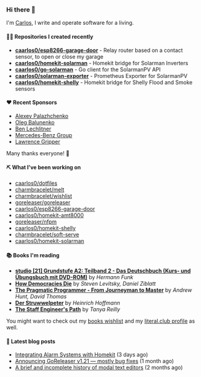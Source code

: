 ### Hi there 👋

I'm [Carlos](https://caarlos0.dev), I write and operate software for a living.

#### 👨‍💻 Repositories I created recently
- **[caarlos0/esp8266-garage-door](https://github.com/caarlos0/esp8266-garage-door)** - Relay router based on a contact sensor, to open or close my garage
- **[caarlos0/homekit-solarman](https://github.com/caarlos0/homekit-solarman)** - Homekit bridge for Solarman Inverters
- **[caarlos0/go-solarman](https://github.com/caarlos0/go-solarman)** - Go client for the SolarmanPV API
- **[caarlos0/solarman-exporter](https://github.com/caarlos0/solarman-exporter)** - Prometheus Exporter for SolarmanPV
- **[caarlos0/homekit-shelly](https://github.com/caarlos0/homekit-shelly)** - Homekit bridge for Shelly Flood and Smoke sensors


#### ❤️ Recent Sponsors
- [Alexey Palazhchenko](https://github.com/AlekSi)
- [Oleg Balunenko](https://github.com/obalunenko)
- [Ben Lechlitner](https://github.com/asphaltbuffet)
- [Mercedes-Benz Group](https://github.com/mercedes-benz)
- [Lawrence Gripper](https://github.com/lawrencegripper)

Many thanks everyone! 🙏

#### ⛏️ What I've been working on

- [caarlos0/dotfiles](https://github.com/caarlos0/dotfiles)
- [charmbracelet/melt](https://github.com/charmbracelet/melt)
- [charmbracelet/wishlist](https://github.com/charmbracelet/wishlist)
- [goreleaser/goreleaser](https://github.com/goreleaser/goreleaser)
- [caarlos0/esp8266-garage-door](https://github.com/caarlos0/esp8266-garage-door)
- [caarlos0/homekit-amt8000](https://github.com/caarlos0/homekit-amt8000)
- [goreleaser/nfpm](https://github.com/goreleaser/nfpm)
- [caarlos0/homekit-shelly](https://github.com/caarlos0/homekit-shelly)
- [charmbracelet/soft-serve](https://github.com/charmbracelet/soft-serve)
- [caarlos0/homekit-solarman](https://github.com/caarlos0/homekit-solarman)

#### 📚 Books I'm reading
- **[studio [21] Grundstufe A2: Teilband 2 - Das Deutschbuch (Kurs- und Übungsbuch mit DVD-ROM)](https://literal.club/caarlos0/book/hermann-funk-studio-21-grundstufe-a2-teilband-2-das-deutschbuch-kurs-und-ubungsbuch-mit-dvd-rom-9zuoy)** by _Hermann Funk_
- **[How Democracies Die](https://literal.club/caarlos0/book/how-democracies-die-5395k)** by _Steven Levitsky, Daniel Ziblatt_
- **[The Pragmatic Programmer - From Journeyman to Master](https://literal.club/caarlos0/book/andrew-hunt-david-thomas-the-pragmatic-programmer-7eoqj)** by _Andrew Hunt, David Thomas_
- **[Der Struwwelpeter](https://literal.club/caarlos0/book/der-struwwelpeter-a0nkn)** by _Heinrich Hoffmann_
- **[The Staff Engineer's Path](https://literal.club/caarlos0/book/tanya-reilly-the-staff-engineers-path-yoph9)** by _Tanya Reilly_

You might want to check out my
[books wishlist](https://www.amazon.com.br/hz/wishlist/ls/EB8P7VS717SV)
and my [literal.club profile](https://literal.club/caarlos0) as well.

#### 📄 Latest blog posts
- [Integrating Alarm Systems with Homekit](https://carlosbecker.com/posts/homekit-alarms/) (3 days ago)
- [Announcing GoReleaser v1.21 — mostly bug fixes](https://carlosbecker.com/posts/goreleaser-v1.21/) (1 month ago)
- [A brief and incomplete history of modal text editors](https://carlosbecker.com/posts/ed/) (2 months ago)
